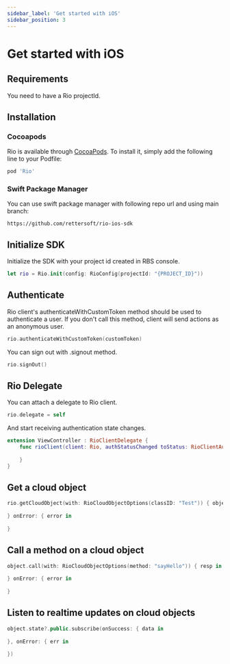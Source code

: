 ```yaml
---
sidebar_label: 'Get started with iOS'
sidebar_position: 3
---
```


# Get started with iOS

## Requirements

You need to have a Rio projectId.

## Installation

### Cocoapods

Rio is available through [CocoaPods](https://cocoapods.org). To install
it, simply add the following line to your Podfile:

```ruby
pod 'Rio'
```

### Swift Package Manager

You can use swift package manager with following repo url and using main branch:

```
https://github.com/rettersoft/rio-ios-sdk
```

## Initialize SDK

Initialize the SDK with your project id created in RBS console.

```swift
let rio = Rio.init(config: RioConfig(projectId: "{PROJECT_ID}"))
```

## Authenticate 

Rio client's authenticateWithCustomToken method should be used to authenticate a user. If you don't call this method, client will send actions as an anonymous user.

```swift
rio.authenticateWithCustomToken(customToken)
```

You can sign out with .signout method.

```swift
rio.signOut()
```

## Rio Delegate

You can attach a delegate to Rio client.

```swift
rio.delegate = self
```

And start receiving authentication state changes.

```swift
extension ViewController : RioClientDelegate {
    func rioClient(client: Rio, authStatusChanged toStatus: RioClientAuthStatus) {
        
    }
}
```

## Get a cloud object

```swift
rio.getCloudObject(with: RioCloudObjectOptions(classID: "Test")) { object in
    
} onError: { error in
    
}
```

## Call a method on a cloud object

```swift
object.call(with: RioCloudObjectOptions(method: "sayHello")) { resp in
    
} onError: { error in
    
}
```

## Listen to realtime updates on cloud objects

```swift
object.state?.public.subscribe(onSuccess: { data in
    
}, onError: { err in
    
})
```